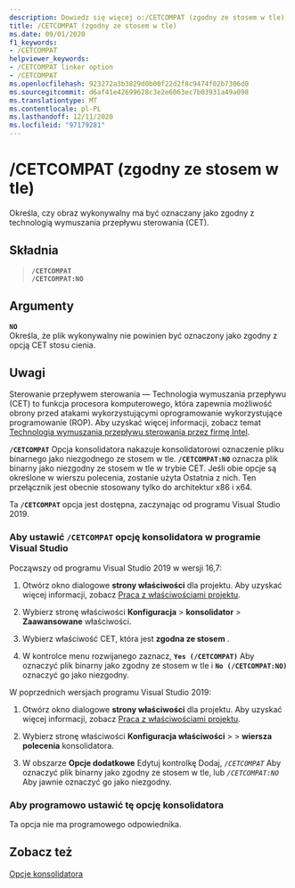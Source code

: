 ```yaml
---
description: Dowiedz się więcej o:/CETCOMPAT (zgodny ze stosem w tle)
title: /CETCOMPAT (zgodny ze stosem w tle)
ms.date: 09/01/2020
f1_keywords:
- /CETCOMPAT
helpviewer_keywords:
- /CETCOMPAT linker option
- /CETCOMPAT
ms.openlocfilehash: 923272a3b3829d0b00f22d2f8c9474f02b7306d0
ms.sourcegitcommit: d6af41e42699628c3e2e6063ec7b03931a49a098
ms.translationtype: MT
ms.contentlocale: pl-PL
ms.lasthandoff: 12/11/2020
ms.locfileid: "97179281"
---
```

# <a name="cetcompat-cet-shadow-stack-compatible"></a>/CETCOMPAT (zgodny ze stosem w tle)

Określa, czy obraz wykonywalny ma być oznaczany jako zgodny z technologią wymuszania przepływu sterowania (CET).

## <a name="syntax"></a>Składnia

> **`/CETCOMPAT`**\
> **`/CETCOMPAT:NO`**

## <a name="arguments"></a>Argumenty

**`NO`**<br/>
Określa, że plik wykonywalny nie powinien być oznaczony jako zgodny z opcją CET stosu cienia.

## <a name="remarks"></a>Uwagi

Sterowanie przepływem sterowania — Technologia wymuszania przepływu (CET) to funkcja procesora komputerowego, która zapewnia możliwość obrony przed atakami wykorzystującymi oprogramowanie wykorzystujące programowanie (ROP). Aby uzyskać więcej informacji, zobacz temat [Technologia wymuszania przepływu sterowania przez firmę Intel](https://software.intel.com/sites/default/files/managed/4d/2a/control-flow-enforcement-technology-preview.pdf).

**`/CETCOMPAT`** Opcja konsolidatora nakazuje konsolidatorowi oznaczenie pliku binarnego jako niezgodnego ze stosem w tle. **`/CETCOMPAT:NO`** oznacza plik binarny jako niezgodny ze stosem w tle w trybie CET. Jeśli obie opcje są określone w wierszu polecenia, zostanie użyta Ostatnia z nich. Ten przełącznik jest obecnie stosowany tylko do architektur x86 i x64.

Ta **`/CETCOMPAT`** opcja jest dostępna, zaczynając od programu Visual Studio 2019.

### <a name="to-set-the-cetcompat-linker-option-in-visual-studio"></a>Aby ustawić `/CETCOMPAT` opcję konsolidatora w programie Visual Studio

Począwszy od programu Visual Studio 2019 w wersji 16,7:

1. Otwórz okno dialogowe **strony właściwości** dla projektu. Aby uzyskać więcej informacji, zobacz [Praca z właściwościami projektu](../working-with-project-properties.md).

1. Wybierz stronę właściwości **Konfiguracja**  >  **konsolidator**  >  **Zaawansowane** właściwości.

1. Wybierz właściwość CET, która jest **zgodna ze stosem** .

1. W kontrolce menu rozwijanego zaznacz, **`Yes (/CETCOMPAT)`** Aby oznaczyć plik binarny jako zgodny ze stosem w tle i **`No (/CETCOMPAT:NO)`** oznaczyć go jako niezgodny.

W poprzednich wersjach programu Visual Studio 2019:

1. Otwórz okno dialogowe **strony właściwości** dla projektu. Aby uzyskać więcej informacji, zobacz [Praca z właściwościami projektu](../working-with-project-properties.md).

1. Wybierz stronę właściwości **Konfiguracja właściwości**  >    >  **wiersza polecenia** konsolidatora.

1. W obszarze **Opcje dodatkowe** Edytuj kontrolkę Dodaj, *`/CETCOMPAT`* Aby oznaczyć plik binarny jako zgodny ze stosem w tle, lub *`/CETCOMPAT:NO`* Aby jawnie oznaczyć go jako niezgodny.

### <a name="to-set-this-linker-option-programmatically"></a>Aby programowo ustawić tę opcję konsolidatora

Ta opcja nie ma programowego odpowiednika.

## <a name="see-also"></a>Zobacz też

[Opcje konsolidatora](linker-options.md)
